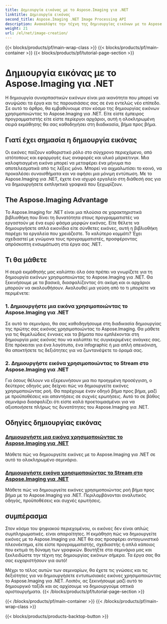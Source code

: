 ```yaml
---
title: Δημιουργία εικόνας με το Aspose.Imaging για .NET
linktitle: Δημιουργία εικόνας
second_title: Aspose.Imaging .NET Image Processing API
description: Ανακαλύψτε την τέχνη της δημιουργίας εικόνων με το Aspose.Imaging για .NET. Μάθετε να δημιουργείτε εντυπωσιακά γραφικά σε αυτήν την εκτενή σειρά εκμάθησης.
weight: 21
url: /el/net/image-creation/
---
```


{{< blocks/products/pf/main-wrap-class >}}
{{< blocks/products/pf/main-container >}}
{{< blocks/products/pf/tutorial-page-section >}}

# Δημιουργία εικόνας με το Aspose.Imaging για .NET


Η δημιουργία συναρπαστικών εικόνων είναι μια ικανότητα που μπορεί να ανυψώσει τα έργα και τις παρουσιάσεις σας σε ένα εντελώς νέο επίπεδο. Σε αυτό το άρθρο, θα εμβαθύνουμε στον κόσμο της δημιουργίας εικόνων χρησιμοποιώντας το Aspose.Imaging για .NET. Είτε είστε έμπειρος προγραμματιστής είτε είστε περίεργοι αρχάριοι, αυτή η ολοκληρωμένη σειρά εκμάθησης θα σας καθοδηγήσει στη διαδικασία, βήμα προς βήμα.

## Γιατί έχει σημασία η δημιουργία εικόνας

Οι εικόνες παίζουν καθοριστικό ρόλο στο σύγχρονο περιεχόμενο, από ιστότοπους και εφαρμογές έως αναφορές και υλικό μάρκετινγκ. Μια καλοφτιαγμένη εικόνα μπορεί να μεταφέρει ένα μήνυμα πιο αποτελεσματικά από τις λέξεις μόνο. Μπορεί να αιχμαλωτίσει το κοινό, να προκαλέσει συναισθήματα και να αφήσει μια μόνιμη εντύπωση. Με το Aspose.Imaging για .NET, έχετε ένα ισχυρό εργαλείο στη διάθεσή σας για να δημιουργήσετε εκπληκτικά γραφικά που ξεχωρίζουν.

## The Aspose.Imaging Advantage

Το Aspose.Imaging for .NET είναι μια πλούσια σε χαρακτηριστικά βιβλιοθήκη που δίνει τη δυνατότητα στους προγραμματιστές να εργαστούν με ένα ευρύ φάσμα μορφών εικόνας. Είτε θέλετε να δημιουργήσετε απλά εικονίδια είτε σύνθετες εικόνες, αυτή η βιβλιοθήκη παρέχει τα εργαλεία που χρειάζεστε. Το καλύτερο κομμάτι? Έχει σχεδιαστεί με γνώμονα τους προγραμματιστές, προσφέροντας απρόσκοπτη ενσωμάτωση στα έργα σας .NET.

## Τι θα μάθετε

Η σειρά εκμάθησής μας καλύπτει όλα όσα πρέπει να γνωρίζετε για τη δημιουργία εικόνων χρησιμοποιώντας το Aspose.Imaging για .NET. Θα ξεκινήσουμε με τα βασικά, διασφαλίζοντας ότι ακόμη και οι αρχάριοι μπορούν να ακολουθήσουν. Ακολουθεί μια γεύση από το τι μπορείτε να περιμένετε:

### 1. Δημιουργήστε μια εικόνα χρησιμοποιώντας το Aspose.Imaging για .NET
   Σε αυτό το σεμινάριο, θα σας καθοδηγήσουμε στη διαδικασία δημιουργίας της πρώτης σας εικόνας χρησιμοποιώντας το Aspose.Imaging. Θα μάθετε για τις θεμελιώδεις έννοιες και τα βήματα που εμπλέκονται στη δημιουργία μιας εικόνας που να καλύπτει τις συγκεκριμένες ανάγκες σας. Είτε πρόκειται για ένα λογότυπο, ένα infographic ή μια απλή απεικόνιση, θα αποκτήσετε τις δεξιότητες για να ζωντανέψετε το όραμά σας.

### 2. Δημιουργήστε εικόνα χρησιμοποιώντας το Stream στο Aspose.Imaging για .NET
   Για όσους θέλουν να εξερευνήσουν μια πιο προηγμένη προσέγγιση, ο δεύτερος οδηγός μας δείχνει πώς να δημιουργείτε εικόνες χρησιμοποιώντας ροή. Θα παρέχουμε έναν οδηγό βήμα προς βήμα, μαζί με προϋποθέσεις και απαντήσεις σε συχνές ερωτήσεις. Αυτό το σε βάθος σεμινάριο διασφαλίζει ότι είστε καλά προετοιμασμένοι για να αξιοποιήσετε πλήρως τις δυνατότητες του Aspose.Imaging για .NET.

## Οδηγίες δημιουργίας εικόνας
### [Δημιουργήστε μια εικόνα χρησιμοποιώντας το Aspose.Imaging για .NET](./create-an-image/)
Μάθετε πώς να δημιουργείτε εικόνες με το Aspose.Imaging για .NET σε αυτό το ολοκληρωμένο σεμινάριο.
### [Δημιουργήστε εικόνα χρησιμοποιώντας το Stream στο Aspose.Imaging για .NET](./create-image-using-stream/)
Μάθετε πώς να δημιουργείτε εικόνες χρησιμοποιώντας ροή βήμα προς βήμα με το Aspose.Imaging για .NET. Περιλαμβάνονται αναλυτικός οδηγός, προϋποθέσεις και συχνές ερωτήσεις.

## συμπέρασμα

Στον κόσμο του ψηφιακού περιεχομένου, οι εικόνες δεν είναι απλώς συμπληρωματικές. είναι απαραίτητες. Η εκμάθηση πώς να δημιουργείτε εικόνες με το Aspose.Imaging για .NET θα σας προσφέρει ανταγωνιστικό πλεονέκτημα, είτε είστε προγραμματιστής, σχεδιαστής ή απλά κάποιος που εκτιμά τη δύναμη των γραφικών. Βουτήξτε στα σεμινάρια μας και ξεκλειδώστε την τέχνη της δημιουργίας εικόνων σήμερα. Τα έργα σας θα σας ευχαριστήσουν για αυτό!

Μέχρι το τέλος αυτών των σεμιναρίων, θα έχετε τις γνώσεις και τις δεξιότητες για να δημιουργήσετε εντυπωσιακές εικόνες χρησιμοποιώντας το Aspose.Imaging για .NET. Λοιπόν, ας ξεκινήσουμε μαζί αυτό το δημιουργικό ταξίδι και ας αρχίσουμε να δημιουργούμε οπτικά αριστουργήματα.
{{< /blocks/products/pf/tutorial-page-section >}}

{{< /blocks/products/pf/main-container >}}
{{< /blocks/products/pf/main-wrap-class >}}

{{< blocks/products/products-backtop-button >}}

